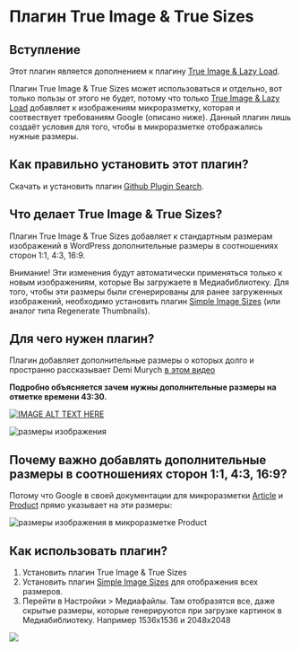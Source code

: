 # Плагин True Image & True Sizes

## Вступление

Этот плагин является дополнением к плагину <a href="https://wp-booster.com/true-image-lazyload/" target="_blank">True Image &amp; Lazy Load</a>.

Плагин True Image & True Sizes может использоваться и отдельно, вот только пользы от этого не будет, потому что только <a href="https://wp-booster.com/true-image-lazyload/" target="_blank">True Image &amp; Lazy Load</a> добавляет к изображениям микроразметку, которая и соотвествует требованиям Google (описано ниже). Данный плагин лишь создаёт условия для того, чтобы в микроразметке отображались нужные размеры.

## Как правильно установить этот плагин?

Скачать и установить плагин [Github Plugin Search](https://github.com/seojacky/github-must-have/raw/main/plugins/github-plugin-search.zip).



## Что делает True Image & True Sizes?

Плагин True Image & True Sizes добавляет к стандартным размерам изображений в WordPress дополнительные размеры в соотношениях сторон 1:1, 4:3, 16:9.

Внимание! Эти изменения будут автоматически применяться только к новым изображениям, которые Вы загружаете в Медиабиблиотеку. Для того, чтобы эти размеры были сгенерированы для ранее загруженных изображений, необходимо установить плагин [Simple Image Sizes](https://wordpress.org/plugins/simple-image-sizes/) (или аналог типа Regenerate Thumbnails). 


## Для чего нужен плагин? 

Плагин добавляет дополнительные размеры о которых долго и пространно рассказывает Demi Murych [в этом видео](https://www.youtube.com/watch?v=F6KGcb6trXc)

**Подробно объясняется зачем нужны дополнительные размеры на отметке времени 43:30.**

[![IMAGE ALT TEXT HERE](https://img.youtube.com/vi/F6KGcb6trXc/maxresdefault.jpg)](https://www.youtube.com/watch?v=F6KGcb6trXc)



![размеры изображения](https://i.imgur.com/pwYP8tf.png)


## Почему важно добавлять дополнительные размеры в соотношениях сторон 1:1, 4:3, 16:9? 

Потому что Google  в своей документации для микроразметки [Article](https://developers.google.com/search/docs/advanced/structured-data/article) и [Product](https://developers.google.com/search/docs/advanced/structured-data/product) прямо указывает на эти размеры:

![размеры изображения в микроразметке Product](https://i.imgur.com/96mEQwc.jpg)

## Как использовать плагин?

1. Установить плагин True Image & True Sizes
2. Установить плагин [Simple Image Sizes](https://wordpress.org/plugins/simple-image-sizes/) для отображения всех размеров.
3. Перейти в Настройки > Медиафайлы. Там отобразятся все, даже скрытые размеры, которые генерируются при загрузке картинок в Медиабиблиотеку. Например 1536x1536 и 2048x2048
<img src="https://i.imgur.com/atka6hN.jpg">
